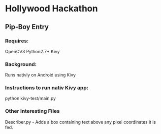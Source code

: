 # **Hollywood Hackathon**
## Pip-Boy Entry

### Requires:
OpenCV3
Python2.7+
Kivy

### Background:
Runs nativly on Android using Kivy

### Instructions to run nativ Kivy app:
python kivy-test/main.py

### Other Interesting Files
Describer.py - Adds a box containing text above any pixel coordinates it is fed.
